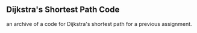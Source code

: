 ## Dijkstra's Shortest Path Code
an archive of a code for Dijkstra's shortest path for a previous assignment.
